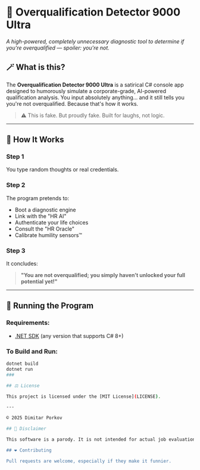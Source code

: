 # 🧠 Overqualification Detector 9000 Ultra

*A high-powered, completely unnecessary diagnostic tool to determine if you're overqualified — spoiler: you're not.*

## 🪄 What is this?

The **Overqualification Detector 9000 Ultra** is a satirical C# console app designed to humorously simulate a corporate-grade, AI-powered qualification analysis. You input absolutely anything... and it still tells you you're not overqualified. Because that's how it works.

> ⚠️ This is fake. But proudly fake. Built for laughs, not logic.

---

## 🚀 How It Works

### Step 1
You type random thoughts or real credentials.

### Step 2
The program pretends to:
- Boot a diagnostic engine
- Link with the "HR AI"
- Authenticate your life choices
- Consult the "HR Oracle"
- Calibrate humility sensors™

### Step 3
It concludes:
> **"You are not overqualified; you simply haven’t unlocked your full potential yet!"**

---

## 🧪 Running the Program

### Requirements:
- [.NET SDK](https://dotnet.microsoft.com/download) (any version that supports C# 8+)

### To Build and Run:
```bash
dotnet build
dotnet run
###

## ⚖️ License

This project is licensed under the [MIT License](LICENSE).

---

© 2025 Dimitar Porkov

## 📌 Disclaimer

This software is a parody. It is not intended for actual job evaluation, hiring, or any real-world use case. Please do not take it seriously — we certainly didn't.

## ❤️ Contributing

Pull requests are welcome, especially if they make it funnier.
